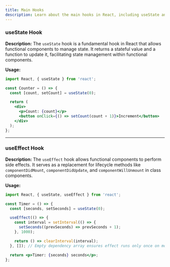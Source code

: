 ```yaml
---
title: Main Hooks
description: Learn about the main hooks in React, including useState and useEffect.
---
```



### useState Hook

**Description:**
The `useState` hook is a fundamental hook in React that allows functional components to manage state. It returns a stateful value and a function to update it, facilitating state management within functional components.

**Usage:**
```jsx
import React, { useState } from 'react';

const Counter = () => {
  const [count, setCount] = useState(0);

  return (
    <div>
      <p>Count: {count}</p>
      <button onClick={() => setCount(count + 1)}>Increment</button>
    </div>
  );
};
```

---


### useEffect Hook

**Description:**
The `useEffect` hook allows functional components to perform side effects. It serves as a replacement for lifecycle methods like `componentDidMount`, `componentDidUpdate`, and `componentWillUnmount` in class components.

**Usage:**
```jsx
import React, { useState, useEffect } from 'react';

const Timer = () => {
  const [seconds, setSeconds] = useState(0);

  useEffect(() => {
    const interval = setInterval(() => {
      setSeconds((prevSeconds) => prevSeconds + 1);
    }, 1000);

    return () => clearInterval(interval);
  }, []); // Empty dependency array ensures effect runs only once on mount

  return <p>Timer: {seconds} seconds</p>;
};
```
